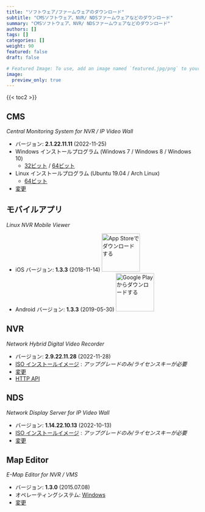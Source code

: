 ```yaml
---
title: "ソフトウェア/ファームウェアのダウンロード"
subtitle: "CMSソフトウェア、NVR/ NDSファームウェアなどのダウンロード"
summary: "CMSソフトウェア、NVR/ NDSファームウェアなどのダウンロード"
authors: []
tags: []
categories: []
weight: 90
featured: false
draft: false

# Featured Image: To use, add an image named `featured.jpg/png` to your page's folder.
image:
  preview_only: true
---
```


{{< toc2 >}}

## CMS

*Central Monitoring System for NVR / IP Video Wall*

- バージョン: **2.1.22.11.11** (2022-11-25)
- Windows インストールプログラム (Windows 7 / Windows 8 / Windows 10)
  - [32ビット](https://www.emstone.com/data/cms/cms-2.1.22.11.11-win32-emstone.exe) / [64ビット](https://www.emstone.com/data/cms/cms-2.1.22.11.11-win64-emstone.exe)
- Linux インストールプログラム (Ubuntu 19.04 / Arch Linux)
  - [64ビット](https://www.emstone.com/data/cms/cms-2.1.22.11.11-linux-x86_64.tar.bz2)
- [変更](/docs/cms/changelog/cms21.html)

## モバイルアプリ

*Linux NVR Mobile Viewer*

- iOS バージョン: **1.3.3** (2018-11-14)
  <a href="https://apps.apple.com/kr/app/linux-nvr-mobile-viewer/id561848768" target="_blank"><img width="100px" src="/img/app-store-badge-ja.png" alt="App Storeでダウンロードする" class="d-inline-block py-0 my-2"></a>
- Android バージョン: **1.3.3** (2019-05-30)
  <a href="https://play.google.com/store/apps/details?id=com.emstone.moview" target="_blank"><img width="100px" src="/img/google-play-badge-ja.png" alt="Google Playからダウンロードする" class="d-inline-block py-0 my-2"></a>

## NVR

*Network Hybrid Digital Video Recorder*

- バージョン: **2.9.22.11.28** (2022-11-28)
- [ISO インストールイメージ](https://www.emstone.com/data/dvr/nvr-2.9.22.11.28-emstone.iso) : *アップグレードのみ/ライセンスキーが必要*
- [変更](/docs/dvr/changelog/nvr29.html)
- [HTTP API](/docs/dvr/http/)

## NDS

*Network Display Server for IP Video Wall*

- バージョン: **1.14.22.10.13** (2022-10-13)
- [ISO インストールイメージ](https://www.emstone.com/data/nds/nds-1.14.22.10.13.iso)
   : *アップグレードのみ/ライセンスキーが必要*
- [変更](/docs/nds/ChangeLog.html)

## Map Editor

*E-Map Editor for NVR / VMS*

- バージョン: **1.3.0** (2015.07.08)
- オペレーティングシステム: [Windows](https://www.emstone.com/data/vms/mapedit/vms-mapedit-1.3.0-win-ia32-20150708.zip)
- [変更](https://www.emstone.com/data/https://github.com/nvrsw/mapedit/blob/master/ChangeLog.md)
